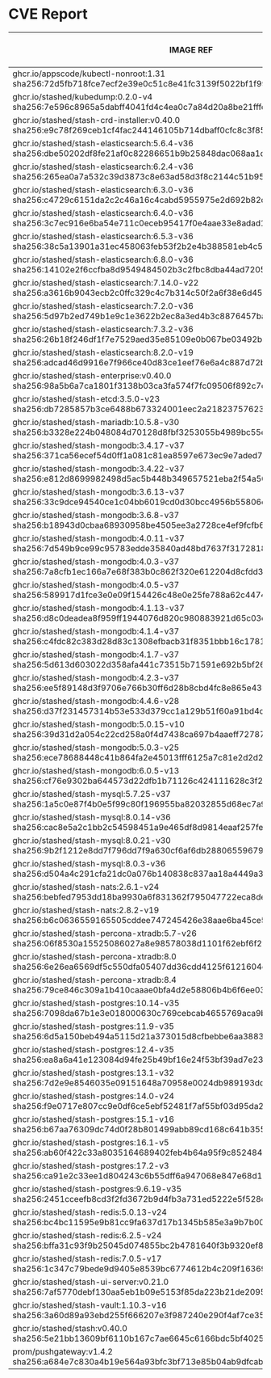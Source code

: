 # CVE Report
|                                                         IMAGE REF                                                         |      OS       | CRITICAL<BR>(OS, OTHER) | HIGH<BR>(OS, OTHER) | MEDIUM<BR>(OS, OTHER) | LOW<BR>(OS, OTHER) | UNKNOWN<BR>(OS, OTHER) |
|---------------------------------------------------------------------------------------------------------------------------|---------------|-------------------------|---------------------|-----------------------|--------------------|------------------------|
| ghcr.io/appscode/kubectl-nonroot:1.31<br>sha256:72d5fb718fce7ecf2e39e0c51c8e41fc3139f5022bf1f9921aca5a8ec623a066          |               | 0, 0                    | 0, 0                | 0, 2                  | 0, 0               | 0, 0                   |
| ghcr.io/stashed/kubedump:0.2.0-v4<br>sha256:7e596c8965a5dabff4041fd4c4ea0c7a84d20a8be21fffc071be15b4127ba972              |               | 0, 1                    | 0, 2                | 0, 8                  | 0, 0               | 0, 0                   |
| ghcr.io/stashed/stash-crd-installer:v0.40.0<br>sha256:e9c78f269ceb1cf4fac244146105b714dbaff0cfc8c3f855528cb5925c724c8f    | debian 12.11  | 0, 0                    | 0, 0                | 0, 0                  | 0, 0               | 0, 0                   |
| ghcr.io/stashed/stash-elasticsearch:5.6.4-v36<br>sha256:dbe50202df8fe21af0c82286651b9b25848dac068aa1de0745d67b1eb7d90f9f  | alpine 3.17.3 | 0, 1                    | **4**, 8            | 36, 13                | 4, 2               | 2, 0                   |
| ghcr.io/stashed/stash-elasticsearch:6.2.4-v36<br>sha256:265ea0a7a532c39d3873c8e63ad58d3f8c2144c51b950657c04212e8cab1ce4c  | alpine 3.17.3 | 0, 1                    | **4**, 8            | 36, 13                | 4, 2               | 2, 0                   |
| ghcr.io/stashed/stash-elasticsearch:6.3.0-v36<br>sha256:c4729c6151da2c2c46a16c4cabd5955975e2d692b82d49de9b796c915247eb44  | alpine 3.17.3 | 0, 1                    | **4**, 8            | 36, 13                | 4, 2               | 2, 0                   |
| ghcr.io/stashed/stash-elasticsearch:6.4.0-v36<br>sha256:3c7ec916e6ba54e711c0eceb95417f0e4aae33e8adad11c1c1925921416829f4  | alpine 3.17.3 | 0, 1                    | **4**, 8            | 36, 13                | 4, 2               | 2, 0                   |
| ghcr.io/stashed/stash-elasticsearch:6.5.3-v36<br>sha256:38c5a13901a31ec458063feb53f2b2e4b388581eb4c57475fa6b7e738ed74a4c  | alpine 3.17.3 | 0, 1                    | **4**, 8            | 36, 13                | 4, 2               | 2, 0                   |
| ghcr.io/stashed/stash-elasticsearch:6.8.0-v36<br>sha256:14102e2f6ccfba8d9549484502b3c2fbc8dba44ad7205d83fb54834803abcb53  | alpine 3.17.3 | 0, 1                    | **4**, 8            | 36, 13                | 4, 2               | 2, 0                   |
| ghcr.io/stashed/stash-elasticsearch:7.14.0-v22<br>sha256:a3616b9043ecb2c0ffc329c4c7b314c50f2a6f38e6d45257a11038028ad576e1 | alpine 3.18.3 | 0, 1                    | **4**, 5            | 28, 11                | 4, 4               | 2, 0                   |
| ghcr.io/stashed/stash-elasticsearch:7.2.0-v36<br>sha256:5d97b2ed749b1e9c1e3622b2ec8a3ed4b3c8876457bac59d9d8ec0f06d615ee3  | alpine 3.17.3 | 0, 1                    | **4**, 8            | 36, 13                | 4, 2               | 2, 0                   |
| ghcr.io/stashed/stash-elasticsearch:7.3.2-v36<br>sha256:26b18f246df1f7e7529aed35e85109e0b067be03492b84ec4386af5825081c75  | alpine 3.17.3 | 0, 1                    | **4**, 8            | 36, 13                | 4, 2               | 2, 0                   |
| ghcr.io/stashed/stash-elasticsearch:8.2.0-v19<br>sha256:adcad46d9916e7f966ce40d83ce1eef76e6a4c887d72bf5f887f879dc63a8bcc  | alpine 3.18.3 | 0, 1                    | **4**, 4            | 28, 11                | 4, 4               | 2, 0                   |
| ghcr.io/stashed/stash-enterprise:v0.40.0<br>sha256:98a5b6a7ca1801f3138b03ca3fa574f7fc09506f892c7c2def13fa8cc43ef0c9       |               | 0, 1                    | 0, 2                | 0, 8                  | 0, 1               | 0, 0                   |
| ghcr.io/stashed/stash-etcd:3.5.0-v23<br>sha256:db7285857b3ce6488b673324001eec2a21823757623dc1c9f1f96d091a11e947           | debian 10.7   | **14**, 16              | **26**, 167         | 26, 137               | 5, 3               | 2, 0                   |
| ghcr.io/stashed/stash-mariadb:10.5.8-v30<br>sha256:b3328e224b048084d70128d8fbf3253055b4989bc55ce4ccfe3f43feb32185b9       | ubuntu 20.04  | 0, 5                    | **9**, 46           | 680, 44               | 100, 1             | 0, 0                   |
| ghcr.io/stashed/stash-mongodb:3.4.17-v37<br>sha256:371ca56ecef54d0ff1a081c81ea8597e673ec9e7aded7625c4621e6600c3f2bb       | debian 8.11   | **4**, 1                | **35**, 2           | 32, 8                 | 7, 0               | 13, 0                  |
| ghcr.io/stashed/stash-mongodb:3.4.22-v37<br>sha256:e812d8699982498d5ac5b448b349657521eba2f54a50a305c944002733c8231b       | ubuntu 16.04  | 0, 1                    | **2**, 2            | 34, 8                 | 48, 0              | 0, 0                   |
| ghcr.io/stashed/stash-mongodb:3.6.13-v37<br>sha256:33c9dce94540ce1c04bb6019cd0d30bcc4956b55806e8bafdf4bca50f053f624       | ubuntu 16.04  | 0, 1                    | **2**, 2            | 34, 8                 | 48, 0              | 0, 0                   |
| ghcr.io/stashed/stash-mongodb:3.6.8-v37<br>sha256:b18943d0cbaa68930958be4505ee3a2728ce4ef9fcfb65ce50e7f5942a4dc70b        | debian 9.5    | **18**, 1               | **96**, 2           | 43, 8                 | 25, 0              | 12, 0                  |
| ghcr.io/stashed/stash-mongodb:4.0.11-v37<br>sha256:7d549b9ce99c95783edde35840ad48bd7637f317281840e461c1dbc5ecae9c61       | ubuntu 16.04  | 0, 1                    | **2**, 2            | 76, 8                 | 54, 0              | 0, 0                   |
| ghcr.io/stashed/stash-mongodb:4.0.3-v37<br>sha256:7a8cfb1ec166a7e68f383b0c862f320e612204d8cfdd322b7fc1056156f5b79c        | ubuntu 16.04  | 0, 1                    | **12**, 2           | 140, 8                | 89, 0              | 0, 0                   |
| ghcr.io/stashed/stash-mongodb:4.0.5-v37<br>sha256:589917d1fce3e0e09f154426c48e0e25fe788a62c4474d4ad5eceb875f689ba2        | ubuntu 16.04  | 0, 1                    | **2**, 2            | 99, 8                 | 65, 0              | 0, 0                   |
| ghcr.io/stashed/stash-mongodb:4.1.13-v37<br>sha256:d8c0deadea8f959ff1944076d820c980883921d65c03e11303db81b4de4a79d2       | ubuntu 18.04  | 0, 1                    | **15**, 2           | 261, 8                | 163, 0             | 0, 0                   |
| ghcr.io/stashed/stash-mongodb:4.1.4-v37<br>sha256:c4fdc82c383d28d83c1308efbacb31f8351bbb16c17817728d1ce1a6a71e21a4        | ubuntu 16.04  | 0, 1                    | **12**, 2           | 140, 8                | 89, 0              | 0, 0                   |
| ghcr.io/stashed/stash-mongodb:4.1.7-v37<br>sha256:5d613d603022d358afa441c73515b71591e692b5bf260eb4ec0bbd2a34cb9801        | ubuntu 16.04  | 0, 1                    | **2**, 2            | 99, 8                 | 65, 0              | 0, 0                   |
| ghcr.io/stashed/stash-mongodb:4.2.3-v37<br>sha256:ee5f89148d3f9706e766b30ff6d28b8cbd4fc8e865e4360e47e18783937e85dc        | ubuntu 18.04  | 0, 1                    | **15**, 2           | 229, 8                | 149, 0             | 0, 0                   |
| ghcr.io/stashed/stash-mongodb:4.4.6-v28<br>sha256:d37f231457314b53e533d379cc1a129b51f60a91bd4c884dd70fbc47d3d14956        | ubuntu 18.04  | 0, 5                    | **11**, 46          | 163, 44               | 101, 1             | 0, 0                   |
| ghcr.io/stashed/stash-mongodb:5.0.15-v10<br>sha256:39d31d2a054c22cd258a0f4d7438ca697b4aaeff7278771b21c23f269763c761       | ubuntu 20.04  | 0, 5                    | **8**, 46           | 253, 44               | 112, 1             | 0, 0                   |
| ghcr.io/stashed/stash-mongodb:5.0.3-v25<br>sha256:ece78688448c41b864fa2e45013fff6125a7c81e2d2d2f7b0aeb58cbbbbeefa6        | ubuntu 20.04  | 0, 5                    | **8**, 46           | 253, 44               | 112, 1             | 0, 0                   |
| ghcr.io/stashed/stash-mongodb:6.0.5-v13<br>sha256:cf76e9302ba644573d22dfb1b71126c424111628c3f21b91b68ffd6c65af929e        | ubuntu 22.04  | 0, 4                    | **4**, 35           | 107, 37               | 58, 2              | 0, 0                   |
| ghcr.io/stashed/stash-mysql:5.7.25-v37<br>sha256:1a5c0e87f4b0e5f99c80f196955ba82032855d68ec7a9acd4f8ce78ea3400dfa         | debian 10.13  | 0, 4                    | **2**, 33           | 6, 34                 | 0, 1               | 0, 0                   |
| ghcr.io/stashed/stash-mysql:8.0.14-v36<br>sha256:cac8e5a2c1bb2c54598451a9e465df8d9814eaaf257fe91627c5ef310e164e10         | debian 9.6    | **12**, 1               | **91**, 2           | 32, 8                 | 21, 0              | 8, 0                   |
| ghcr.io/stashed/stash-mysql:8.0.21-v30<br>sha256:9b2f1212e8dd7f796dd7f9a630cf6af6db28806559679368435f0e10a710c509         | debian 10.6   | **25**, 5               | **94**, 46          | 89, 44                | 5, 1               | 8, 0                   |
| ghcr.io/stashed/stash-mysql:8.0.3-v36<br>sha256:d504a4c291cfa21dc0a076b140838c837aa18a4449a35f596f48fd507b3fa42a          | debian 8.10   | **12**, 1               | **58**, 2           | 37, 8                 | 7, 0               | 16, 0                  |
| ghcr.io/stashed/stash-nats:2.6.1-v24<br>sha256:bebfed7953dd18ba9930a6f831362f795047722eca8dee2c7d546abc2f281bab           | debian 12.11  | 0, 6                    | 0, 37               | 0, 38                 | 0, 1               | 0, 0                   |
| ghcr.io/stashed/stash-nats:2.8.2-v19<br>sha256:b6c0636559165505cddee747245426e38aae6ba45ce51de2ec3a46256c0297f6           | debian 12.11  | 0, 6                    | 0, 37               | 0, 38                 | 0, 1               | 0, 0                   |
| ghcr.io/stashed/stash-percona-xtradb:5.7-v26<br>sha256:06f8530a15525086027a8e98578038d1101f62ebf6f211cd5a0cd4700cef0352   | debian 12.5   | **5**, 5                | **26**, 45          | 71, 49                | 12, 1              | 1, 0                   |
| ghcr.io/stashed/stash-percona-xtradb:8.0<br>sha256:6e26ea6569df5c550dfa05407dd36cdd4125f6121604e14efc20decd8dcb5e7e       | debian 12.9   | 0, 1                    | **5**, 2            | 29, 13                | 8, 0               | 0, 0                   |
| ghcr.io/stashed/stash-percona-xtradb:8.4<br>sha256:79ce846c309a1b410caaae0bfa4d2e58806b4b6f6ee03df50ba73253c8427306       | debian 12.9   | 0, 1                    | **5**, 3            | 29, 13                | 8, 0               | 0, 0                   |
| ghcr.io/stashed/stash-postgres:10.14-v35<br>sha256:7098da67b1e3e018000630c769cebcab4655769aca9b331115c17c59a772a79a       | alpine 3.12.1 | **4**, 1                | **40**, 2           | 17, 8                 | 2, 0               | 0, 0                   |
| ghcr.io/stashed/stash-postgres:11.9-v35<br>sha256:6d5a150beb494a5115d21a373015d8cfbebbe6aa388331800c115f620ddf51e3        | alpine 3.12.1 | **4**, 1                | **40**, 2           | 17, 8                 | 2, 0               | 0, 0                   |
| ghcr.io/stashed/stash-postgres:12.4-v35<br>sha256:ea8a6a41e123084d94fe25b49bf16e24f53bf39ad7e23e7afd0368dde5e65781        | alpine 3.12.1 | **4**, 1                | **40**, 2           | 17, 8                 | 2, 0               | 0, 0                   |
| ghcr.io/stashed/stash-postgres:13.1-v32<br>sha256:7d2e9e8546035e09151648a70958e0024db989193dddb0a425bb35008144ef39        | alpine 3.13.1 | **4**, 1                | **45**, 2           | 17, 8                 | 2, 0               | 0, 0                   |
| ghcr.io/stashed/stash-postgres:14.0-v24<br>sha256:f9e0717e807cc9e0df6ce5ebf52481f7af55bf03d95da2013a7bd9b33a4f8d19        | alpine 3.14.2 | **2**, 1                | **40**, 2           | 15, 8                 | 0, 0               | 0, 0                   |
| ghcr.io/stashed/stash-postgres:15.1-v16<br>sha256:b67aa76309dc74d0f28b801499abb89cd168c641b3557e304276b17eab0b6773        | alpine 3.17.1 | **1**, 1                | **22**, 2           | 47, 8                 | 4, 0               | 2, 0                   |
| ghcr.io/stashed/stash-postgres:16.1-v5<br>sha256:ab60f422c33a8035164689402feb4b64a95f9c852484185ea29fb2b1d33171f1         | alpine 3.19.1 | 0, 1                    | **11**, 2           | 21, 8                 | 4, 0               | 2, 0                   |
| ghcr.io/stashed/stash-postgres:17.2-v3<br>sha256:ca91e2c33ee1d804243c6b55dff6a947068e847e68d1d7c247ec77604b910d80         | alpine 3.21.2 | 0, 4                    | **10**, 33          | 2, 34                 | 0, 1               | 2, 0                   |
| ghcr.io/stashed/stash-postgres:9.6.19-v35<br>sha256:2451cceefb8cd3f2fd3672b9d4fb3a731ed5222e5f528d72cd256c1ff69fbf58      | alpine 3.12.1 | **4**, 1                | **40**, 2           | 17, 8                 | 2, 0               | 0, 0                   |
| ghcr.io/stashed/stash-redis:5.0.13-v24<br>sha256:bc4bc11595e9b81cc9fa637d17b1345b585e3a9b7b00fa5b288b6e177ddc0d6a         | debian 11.5   | **5**, 8                | **37**, 74          | 52, 68                | 10, 3              | 3, 0                   |
| ghcr.io/stashed/stash-redis:6.2.5-v24<br>sha256:bffa31c93f9b25045d074855bc2b4781640f3b9320ef86baf4cada8048d7b85f          | debian 11.5   | **5**, 8                | **37**, 74          | 52, 68                | 10, 3              | 3, 0                   |
| ghcr.io/stashed/stash-redis:7.0.5-v17<br>sha256:1c347c79bede9d9405e8539bc6774612b4c209f163698b0f5f4316513942f99c          | debian 11.5   | **5**, 8                | **37**, 74          | 52, 68                | 10, 3              | 3, 0                   |
| ghcr.io/stashed/stash-ui-server:v0.21.0<br>sha256:7af5770debf130aa5eb1b09e5153f85da223b21de2095c9b7244ecd96e40f10f        | debian 12.11  | 0, 0                    | 0, 0                | 0, 0                  | 0, 0               | 0, 0                   |
| ghcr.io/stashed/stash-vault:1.10.3-v16<br>sha256:3a60d89a93ebd255f666207e3f987240e290f4af7ce359fb181682a4994a5a42         | alpine 3.14.8 | 0, 6                    | **8**, 47           | 4, 56                 | 0, 4               | 0, 0                   |
| ghcr.io/stashed/stash:v0.40.0<br>sha256:5e21bb13609bf6110b167c7ae6645c6166bdc5bf4025eec08493dc504ff4a5bd                  |               | 0, 1                    | 0, 3                | 0, 8                  | 0, 0               | 0, 0                   |
| prom/pushgateway:v1.4.2<br>sha256:a684e7c830a4b19e564a93bfc3bf713e85b04ab9dfcab5633c14cbba241f9231                        |               | 0, 5                    | 0, 47               | 0, 38                 | 0, 1               | 0, 0                   |
